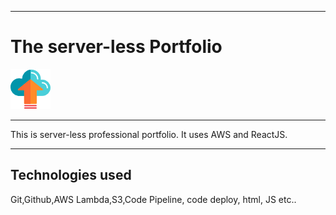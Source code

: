 *****************************************************
# The server-less Portfolio
![](https://github.com/psarz/psa_portFolio/blob/master/images/upload.png)

------------------------------------------------------------

This is server-less professional portfolio. It uses AWS and ReactJS.

_____________________

## Technologies used ##
Git,Github,AWS Lambda,S3,Code Pipeline, code deploy, html, JS etc..
